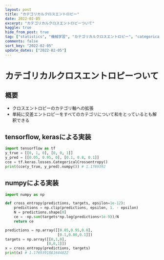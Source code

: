 ```yaml
---
layout: post
title: "カテゴリカルクロスエントロピー"
date: 2022-02-05
excerpt: "カテゴリカルクロスエントロピーついて"
kaggle: true
hide_from_post: true
tag: ["statistics", "機械学習", "カテゴリカルクロスエントロピー", "categorical cross entropy"]
comments: false
sort_key: "2022-02-05"
update_dates: ["2022-02-05"]
---
```


# カテゴリカルクロスエントロピーついて

## 概要
 - クロスエントロピーのカテゴリ軸への拡張
 - 単純に交差エントロピーをすべてのカテゴリについて和をとっているとも解釈できる

## tensorflow, kerasによる実装

```python
import tensorflow as tf
y_true = [[0, 1, 0], [0, 0, 1]]
y_pred = [[0.05, 0.95, 0], [0.1, 0.8, 0.1]]
cce = tf.keras.losses.CategoricalCrossentropy()
print(cce(y_true, y_pred).numpy()) # 1.1769392
```

## numpyによる実装

```python
import numpy as np

def cross_entropy(predictions, targets, epsilon=1e-12):
    predictions = np.clip(predictions, epsilon, 1. - epsilon)
    N = predictions.shape[0]
    ce = -np.sum(targets*np.log(predictions+1e-9))/N
    return ce

predictions = np.array([[0.05,0.95,0.0],
                        [0.1,0.80,0.1]])
targets = np.array([[0,1,0],
                   [0,0,1]])
x = cross_entropy(predictions, targets)
print(x) # 1.1769391881644822
```
